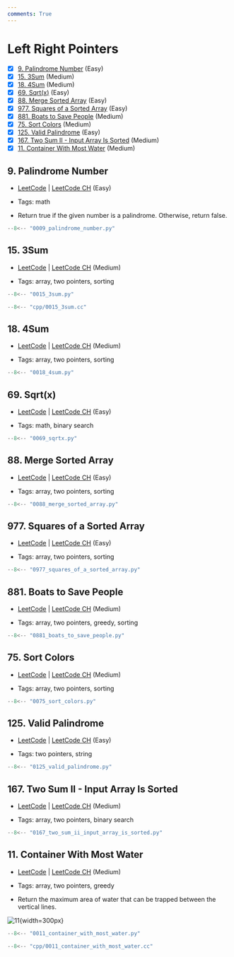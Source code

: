 ```yaml
---
comments: True
---
```


# Left Right Pointers

- [x] [9. Palindrome Number](https://leetcode.cn/problems/palindrome-number/) (Easy)
- [x] [15. 3Sum](https://leetcode.cn/problems/3sum/) (Medium)
- [x] [18. 4Sum](https://leetcode.cn/problems/4sum/) (Medium)
- [x] [69. Sqrt(x)](https://leetcode.cn/problems/sqrtx/) (Easy)
- [x] [88. Merge Sorted Array](https://leetcode.cn/problems/merge-sorted-array/) (Easy)
- [x] [977. Squares of a Sorted Array](https://leetcode.cn/problems/squares-of-a-sorted-array/) (Easy)
- [x] [881. Boats to Save People](https://leetcode.cn/problems/boats-to-save-people/) (Medium)
- [x] [75. Sort Colors](https://leetcode.cn/problems/sort-colors/) (Medium)
- [x] [125. Valid Palindrome](https://leetcode.cn/problems/valid-palindrome/) (Easy)
- [x] [167. Two Sum II - Input Array Is Sorted](https://leetcode.cn/problems/two-sum-ii-input-array-is-sorted/) (Medium)
- [x] [11. Container With Most Water](https://leetcode.cn/problems/container-with-most-water/) (Medium)

## 9. Palindrome Number

-   [LeetCode](https://leetcode.com/problems/palindrome-number/) | [LeetCode CH](https://leetcode.cn/problems/palindrome-number/) (Easy)

-   Tags: math
-   Return true if the given number is a palindrome. Otherwise, return false.

```python title="9. Palindrome Number - Python Solution"
--8<-- "0009_palindrome_number.py"
```

## 15. 3Sum

-   [LeetCode](https://leetcode.com/problems/3sum/) | [LeetCode CH](https://leetcode.cn/problems/3sum/) (Medium)

-   Tags: array, two pointers, sorting

```python title="15. 3Sum - Python Solution"
--8<-- "0015_3sum.py"
```

```cpp title="15. 3Sum - C++ Solution"
--8<-- "cpp/0015_3sum.cc"
```

## 18. 4Sum

-   [LeetCode](https://leetcode.com/problems/4sum/) | [LeetCode CH](https://leetcode.cn/problems/4sum/) (Medium)

-   Tags: array, two pointers, sorting

```python title="18. 4Sum - Python Solution"
--8<-- "0018_4sum.py"
```

## 69. Sqrt(x)

-   [LeetCode](https://leetcode.com/problems/sqrtx/) | [LeetCode CH](https://leetcode.cn/problems/sqrtx/) (Easy)

-   Tags: math, binary search

```python title="69. Sqrt(x) - Python Solution"
--8<-- "0069_sqrtx.py"
```

## 88. Merge Sorted Array

-   [LeetCode](https://leetcode.com/problems/merge-sorted-array/) | [LeetCode CH](https://leetcode.cn/problems/merge-sorted-array/) (Easy)

-   Tags: array, two pointers, sorting

```python title="88. Merge Sorted Array - Python Solution"
--8<-- "0088_merge_sorted_array.py"
```

## 977. Squares of a Sorted Array

-   [LeetCode](https://leetcode.com/problems/squares-of-a-sorted-array/) | [LeetCode CH](https://leetcode.cn/problems/squares-of-a-sorted-array/) (Easy)

-   Tags: array, two pointers, sorting

```python title="977. Squares of a Sorted Array - Python Solution"
--8<-- "0977_squares_of_a_sorted_array.py"
```

## 881. Boats to Save People

-   [LeetCode](https://leetcode.com/problems/boats-to-save-people/) | [LeetCode CH](https://leetcode.cn/problems/boats-to-save-people/) (Medium)

-   Tags: array, two pointers, greedy, sorting

```python title="881. Boats to Save People - Python Solution"
--8<-- "0881_boats_to_save_people.py"
```

## 75. Sort Colors

-   [LeetCode](https://leetcode.com/problems/sort-colors/) | [LeetCode CH](https://leetcode.cn/problems/sort-colors/) (Medium)

-   Tags: array, two pointers, sorting

```python title="75. Sort Colors - Python Solution"
--8<-- "0075_sort_colors.py"
```

## 125. Valid Palindrome

-   [LeetCode](https://leetcode.com/problems/valid-palindrome/) | [LeetCode CH](https://leetcode.cn/problems/valid-palindrome/) (Easy)

-   Tags: two pointers, string

```python title="125. Valid Palindrome - Python Solution"
--8<-- "0125_valid_palindrome.py"
```

## 167. Two Sum II - Input Array Is Sorted

-   [LeetCode](https://leetcode.com/problems/two-sum-ii-input-array-is-sorted/) | [LeetCode CH](https://leetcode.cn/problems/two-sum-ii-input-array-is-sorted/) (Medium)

-   Tags: array, two pointers, binary search

```python title="167. Two Sum II - Input Array Is Sorted - Python Solution"
--8<-- "0167_two_sum_ii_input_array_is_sorted.py"
```

## 11. Container With Most Water

-   [LeetCode](https://leetcode.com/problems/container-with-most-water/) | [LeetCode CH](https://leetcode.cn/problems/container-with-most-water/) (Medium)

-   Tags: array, two pointers, greedy
-   Return the maximum area of water that can be trapped between the vertical lines.

![11](https://s3-lc-upload.s3.amazonaws.com/uploads/2018/07/17/question_11.jpg){width=300px}

```python title="11. Container With Most Water - Python Solution"
--8<-- "0011_container_with_most_water.py"
```

```cpp title="11. Container With Most Water - C++ Solution"
--8<-- "cpp/0011_container_with_most_water.cc"
```

